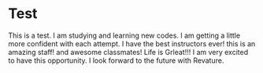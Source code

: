 # Test
This is a test.
I am studying and learning new codes. 
I am getting a little more confident with each attempt.
I have the best instructors ever! this is an amazing staff! and awesome classmates! Life is Grleat!!! 
I am very excited to have this opportunity.
I look forward to the future with Revature. 
